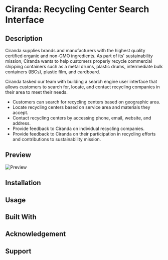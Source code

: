 
# Ciranda: Recycling Center Search Interface

## Description
Ciranda supplies brands and manufacturers with the highest quality certified organic and non-GMO ingredients. As part of its' sustainability mission, Ciranda wants to help customers properly recycle commercial shipping containers such as a metal drums, plastic drums, intermediate bulk containers (IBCs), plastic film, and cardboard.

Ciranda tasked our team with building a search engine user interface that allows customers to search for, locate, and contact recycling companies in their area to meet their needs.

- Customers can search for recycling centers based on geographic area.
- Locate recycling centers based on service area and materials they accept.
- Contact recycling centers by accessing phone, email, website, and address.
- Provide feedback to Ciranda on individual recycling companies.
- Provide feedback to Ciranda on their participation in recycling efforts and contributions to sustainability mission.

## Preview
![Preview](public/images/ciranda.gif)

## Installation

## Usage

## Built With

## Acknowledgement

## Support
